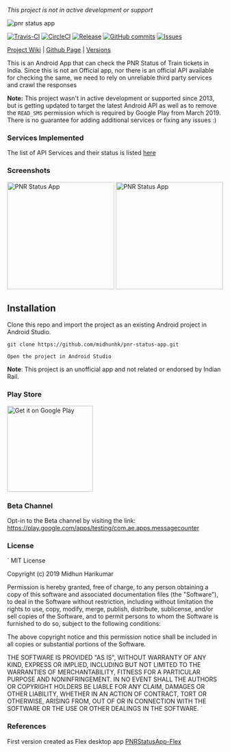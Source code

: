 _*This project is not in active development or support*_

<img alt="pnr status app" src="https://github.com/midhunhk/pnr-status-app/blob/notan/resources/v4/promotional/fg-notan-02.png"/> 

[![Travis-CI](https://img.shields.io/travis/midhunhk/pnr-status-app/master.svg?label=Travis-CI)](https://travis-ci.org/midhunhk/pnr-status-app) 
[![CircleCI](https://img.shields.io/circleci/project/github/midhunhk/pnr-status-app/master.svg?label=CircleCI)](https://circleci.com/gh/midhunhk/pnr-status-app/tree/master) 
[![Release](https://img.shields.io/github/release/midhunhk/pnr-status-app.svg)](https://github.com/midhunhk/pnr-status-app/releases) 
[![GitHub commits](https://img.shields.io/github/commits-since/midhunhk/pnr-status-app/v3.2.5.svg)](https://github.com/midhunhk/pnr-status-app) 
[![Issues](https://img.shields.io/github/issues/midhunhk/pnr-status-app.svg)](https://github.com/midhunhk/pnr-status-app/issues) 

[Project Wiki](https://github.com/midhunhk/pnr-status-app/wiki) | 
[Github Page](http://midhunhk.github.io/pnr-status-app) |
[Versions](https://github.com/midhunhk/pnr-status-app/wiki/Versions)  
  
This is an Android App that can check the PNR Status of Train tickets in India. Since this is not an Official app, nor there is an official API available for checking the same, we need to rely on unreliable third party services and crawl the responses

**Note:** This project wasn't in active development or supported since 2013, but is getting updated to target the latest Android API as well as to remove the `READ_SMS` permission which is required by Google Play from March 2019. There is no guarantee for adding additional services or fixing any issues :)

### Services Implemented
The list of API Services and their status is listed [here](https://github.com/midhunhk/pnr-status-app/wiki/Services)

### Screenshots
<img alt="PNR Status App" src="https://github.com/midhunhk/pnr-status-app/blob/notan/resources/v4/promotional/01-landing.png" width="250"/> <img alt="PNR Status App" src="https://github.com/midhunhk/pnr-status-app/blob/notan/resources/v4/promotional/02-ticket-details.png" width="250"/>

## Installation
Clone this repo and import the project as an existing Android project in Android Studio.
```
git clone https://github.com/midhunhk/pnr-status-app.git  

Open the project in Android Studio  
```

**Note**: This project is an unofficial app and not related or endorsed by Indian Rail.

### Play Store
<a href="https://play.google.com/store/apps/details?id=com.ae.apps.pnrstatus.v3">
 <img alt="Get it on Google Play" width="200px" src="https://play.google.com/intl/en_us/badges/images/generic/en_badge_web_generic.png">
</a>

### Beta Channel
Opt-in to the Beta channel by visiting the link: https://play.google.com/apps/testing/com.ae.apps.messagecounter 

### License
`
MIT License

Copyright (c) 2019 Midhun Harikumar

Permission is hereby granted, free of charge, to any person obtaining a copy
of this software and associated documentation files (the "Software"), to deal
in the Software without restriction, including without limitation the rights
to use, copy, modify, merge, publish, distribute, sublicense, and/or sell
copies of the Software, and to permit persons to whom the Software is
furnished to do so, subject to the following conditions:

The above copyright notice and this permission notice shall be included in all
copies or substantial portions of the Software.

THE SOFTWARE IS PROVIDED "AS IS", WITHOUT WARRANTY OF ANY KIND, EXPRESS OR
IMPLIED, INCLUDING BUT NOT LIMITED TO THE WARRANTIES OF MERCHANTABILITY,
FITNESS FOR A PARTICULAR PURPOSE AND NONINFRINGEMENT. IN NO EVENT SHALL THE
AUTHORS OR COPYRIGHT HOLDERS BE LIABLE FOR ANY CLAIM, DAMAGES OR OTHER
LIABILITY, WHETHER IN AN ACTION OF CONTRACT, TORT OR OTHERWISE, ARISING FROM,
OUT OF OR IN CONNECTION WITH THE SOFTWARE OR THE USE OR OTHER DEALINGS IN THE
SOFTWARE.
`

### References
First version created as Flex desktop app [PNRStatusApp-Flex](https://github.com/midhunhk/pnr-status-app-flex)
